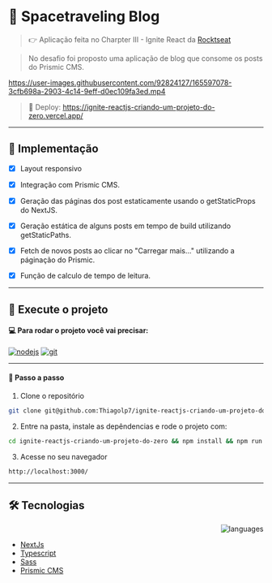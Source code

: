  # 🚀 Spacetraveling Blog
> 👉 Aplicação feita no Charpter III - Ignite React da <a href="https://github.com/Rocketseat" target="_blank">Rocktseat</a>

> No desafio foi proposto uma aplicação de blog que consome os posts do Prismic CMS.


https://user-images.githubusercontent.com/92824127/165597078-3cfb698a-2903-4c14-9eff-d0ec109fa3ed.mp4


> 🔗 Deploy: https://ignite-reactjs-criando-um-projeto-do-zero.vercel.app/
---

## 📌 Implementação

- [x] Layout responsivo
- [x] Integração com Prismic CMS.
- [x] Geração das páginas dos post estaticamente usando o getStaticProps do NextJS.
- [x] Geração estática de alguns posts em tempo de build utilizando getStaticPaths.
- [x] Fetch de novos posts ao clicar no "Carregar mais..." utilizando a páginação do Prismic.
- [x] Função de calculo de tempo de leitura. 


---
## :rocket: Execute o projeto

#### 💻 Para rodar o projeto você vai precisar:
<a href="https://nodejs.org/en/" target="_blank"><img src="https://img.shields.io/badge/Node-v16.13.2-brightgreen" alt="nodejs"></a>
<a href="https://git-scm.com/" target="_blank"><img src="https://img.shields.io/badge/Git-2.35.1%20-red" alt="git"></a> 

---
#### :compass: Passo a passo

1. Clone o repositório 
```bash
git clone git@github.com:Thiagolp7/ignite-reactjs-criando-um-projeto-do-zero.git
```

2. Entre na pasta, instale as depêndencias e rode o projeto com:
```bash
cd ignite-reactjs-criando-um-projeto-do-zero && npm install && npm run dev
```

3. Acesse no seu navegador 
```bash
http://localhost:3000/
```


--- 
## :hammer_and_wrench: Tecnologias

<div align="right"> 
  
  ![languages](https://img.shields.io/github/languages/count/thiagolp7/ignite-reactjs-criando-um-projeto-do-zero) 

</div>

- <a href="https://nextjs.org/"> NextJs </a>
- <a href="https://www.typescriptlang.org/"> Typescript </a>
- <a href="https://sass-lang.com/"> Sass </a>
- <a href="https://prismic.io/"> Prismic CMS </a>











